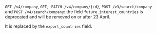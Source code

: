 `GET /v4/company`, `GET, PATCH /v4/company/{id}`, `POST /v3/search/company` and `POST /v4/search/company`:
the field `future_interest_countries` is deprecated and will be removed on or after 23 April.

It is replaced by the `export_countries` field.

